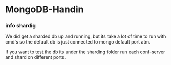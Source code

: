 # MongoDB-Handin


### info shardig

We did get a sharded db up and running, but its take a lot of time to run with cmd's
so the default db is just connected to mongo default port atm.

If you want to test the db its under the sharding folder
run each conf-server and shard on different ports.
